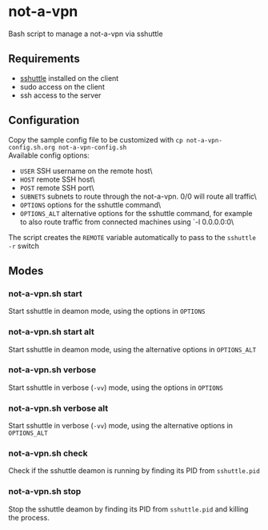 # not-a-vpn
Bash script to manage a not-a-vpn via sshuttle

## Requirements
* [sshuttle](https://github.com/sshuttle/sshuttle) installed on the client
* sudo access on the client
* ssh access to the server

## Configuration
Copy the sample config file to be customized with `cp not-a-vpn-config.sh.org not-a-vpn-config.sh`\
Available config options:

* `USER` SSH username on the remote host\
* `HOST` remote SSH host\
* `POST` remote SSH port\
* `SUBNETS` subnets to route through the not-a-vpn. 0/0 will route all traffic\
* `OPTIONS` options for the sshuttle command\
* `OPTIONS_ALT` alternative options for the sshuttle command, for example to also route traffic from connected machines using `-l 0.0.0.0:0\
 
The script creates the `REMOTE` variable automatically to pass to the `sshuttle -r` switch
 
## Modes
### not-a-vpn.sh start
Start sshuttle in deamon mode, using the options in `OPTIONS`

### not-a-vpn.sh start alt
Start sshuttle in deamon mode, using the alternative options in `OPTIONS_ALT`

### not-a-vpn.sh verbose
Start sshuttle in verbose (`-vv`) mode, using the options in `OPTIONS`

### not-a-vpn.sh verbose alt
Start sshuttle in verbose (`-vv`) mode, using the alternative options in `OPTIONS_ALT`

### not-a-vpn.sh check
Check if the sshuttle deamon is running by finding its PID from `sshuttle.pid`

### not-a-vpn.sh stop
Stop the sshuttle deamon by finding its PID from `sshuttle.pid` and killing the process.


